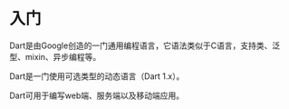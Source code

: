 # 入门

Dart是由Google创造的一门通用编程语言，它语法类似于C语言，支持类、泛型、mixin、异步编程等。

Dart是一门使用可选类型的动态语言（Dart 1.x）。

Dart可用于编写web端、服务端以及移动端应用。

